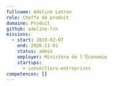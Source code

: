```yaml
---
fullname: Adeline Latron
role: Cheffe de produit
domaine: Produit
github: adeline-lrn
missions:
  - start: 2019-02-07
    end: 2026-11-01
    status: admin
    employer: Ministère de l'Économie
    startups:
      - conseillers-entreprises
competences: []
---
```

